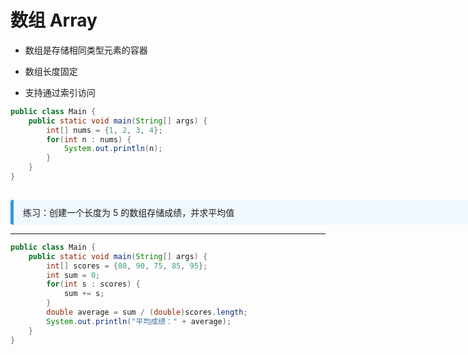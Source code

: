 
# 数组 Array

- 数组是存储相同类型元素的容器

- 数组长度固定

- 支持通过索引访问

```java
public class Main {
    public static void main(String[] args) {
        int[] nums = {1, 2, 3, 4};
        for(int n : nums) {
            System.out.println(n);
        }
    }
}

```

<div v-click style="margin-top: 15px; border-left: 5px solid #3498db; background: #f0f8ff; padding: 10px 15px; border-radius: 4px; display: inline-block;width: 800px;">
练习：创建一个长度为 5 的数组存储成绩，并求平均值
</div>

---

```java
public class Main {
    public static void main(String[] args) {
        int[] scores = {80, 90, 75, 85, 95};
        int sum = 0;
        for(int s : scores) {
            sum += s;
        }
        double average = sum / (double)scores.length;
        System.out.println("平均成绩：" + average);
    }
}
```
